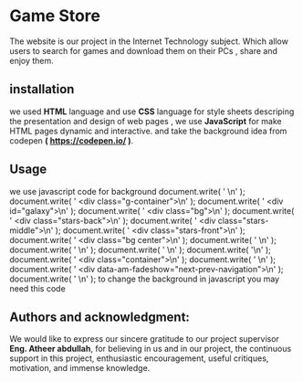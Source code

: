 # Game Store
The website is our project in the Internet Technology subject.
Which allow users to search for games and download them on their PCs , share and enjoy them.

## installation
we used **HTML** language and use **CSS** language for style sheets descriping the presentation and design of web pages ,
we use **JavaScript** for make HTML pages dynamic and interactive.
and take the background idea from codepen **( https://codepen.io/ )**.

## Usage
we use javascript code for background
document.write( '    <!--The Background-->\n' );
document.write( '        <div class=\"g-container\">\n' );
document.write( '                <div id=\"galaxy\">\n' );
document.write( '                        <div class=\"bg\"></div>\n' );
document.write( '                        <div class=\"stars-back\"></div>\n' );
document.write( '                        <div class=\"stars-middle\"></div>\n' );
document.write( '                        <div class=\"stars-front\"></div>\n' );
document.write( '                        <div class=\"bg center\"></div>\n' );
document.write( '                    </div>\n' );
document.write( '                    \n' );
document.write( '        </div>\n' );
document.write( '\n' );
document.write( '        <div class=\"container\">\n' );
document.write( '	\n' );
document.write( '            <div data-am-fadeshow=\"next-prev-navigation\">\n' );
document.write( '        \n' );
  to change the background in javascript you may need this code 
 
## Authors and acknowledgment:
We would like to express our sincere gratitude to our project supervisor **Eng. Atheer abdullah**, for believing in us and in our project, the continuous support in this project, enthusiastic encouragement, useful critiques, motivation, and immense knowledge. 
